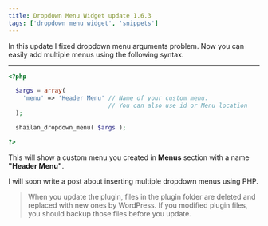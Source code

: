 ```yaml
---
title: Dropdown Menu Widget update 1.6.3
tags: ['dropdown menu widget', 'snippets']
---
```


In this update I fixed dropdown menu arguments problem. Now you can easily add multiple menus using the following syntax.

***

```php
<?php

  $args = array(
    'menu' => 'Header Menu' // Name of your custom menu.
                            // You can also use id or Menu location
  );

  shailan_dropdown_menu( $args );

?>
```

This will show a custom menu you created in **Menus** section with a name **"Header Menu"**.

I will soon write a post about inserting multiple dropdown menus using PHP.

> When you update the plugin, files in the plugin folder are deleted and replaced with new ones by WordPress. If you modified plugin files, you should backup those files before you update.
